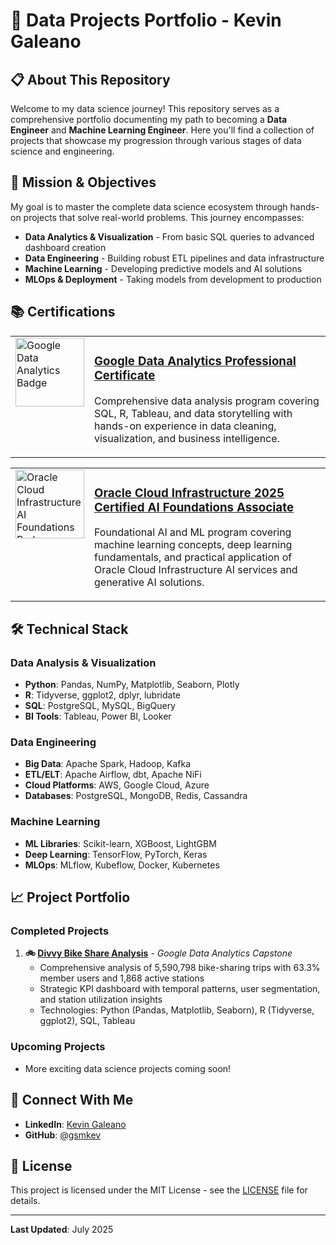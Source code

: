 # 🚀 Data Projects Portfolio - Kevin Galeano

## 📋 About This Repository

Welcome to my data science journey! This repository serves as a comprehensive portfolio documenting my path to becoming a **Data Engineer** and **Machine Learning Engineer**. Here you'll find a collection of projects that showcase my progression through various stages of data science and engineering.

## 🎯 Mission & Objectives

My goal is to master the complete data science ecosystem through hands-on projects that solve real-world problems. This journey encompasses:

- **Data Analytics & Visualization** - From basic SQL queries to advanced dashboard creation
- **Data Engineering** - Building robust ETL pipelines and data infrastructure
- **Machine Learning** - Developing predictive models and AI solutions
- **MLOps & Deployment** - Taking models from development to production

## 📚 Certifications

<table>
<tr>
<td width="110" valign="top">
<img src="https://images.credly.com/size/110x110/images/88c25fa4-9007-42cc-b9c5-16441a878507/GCC_badge_DA_1000x1000.png" alt="Google Data Analytics Badge" width="110">
</td>
<td valign="top">

### [Google Data Analytics Professional Certificate](https://www.credly.com/badges/e990b2d1-21a3-4a94-af5f-c01371665336)

Comprehensive data analysis program covering SQL, R, Tableau, and data storytelling with hands-on experience in data cleaning, visualization, and business intelligence.

</td>
</tr>
</table>

<table>
<tr>
<td width="110" valign="top">
<img src="https://images.credly.com/images/0ede469c-4ad8-47cd-bdad-352e50fae200/OCI25AICFAV1_cached_image_20250727-31-cu4t9g.png" alt="Oracle Cloud Infrastructure AI Foundations Badge" width="110">
</td>
<td valign="top">

### [Oracle Cloud Infrastructure 2025 Certified AI Foundations Associate](https://catalog-education.oracle.com/pls/certview/sharebadge?id=5436CD92C128D7B6875428E52479FDFDC2F5E93FA24391DBA048DC52C2CF8464)

Foundational AI and ML program covering machine learning concepts, deep learning fundamentals, and practical application of Oracle Cloud Infrastructure AI services and generative AI solutions.

</td>
</tr>
</table>

## 🛠️ Technical Stack

### Data Analysis & Visualization

- **Python**: Pandas, NumPy, Matplotlib, Seaborn, Plotly
- **R**: Tidyverse, ggplot2, dplyr, lubridate
- **SQL**: PostgreSQL, MySQL, BigQuery
- **BI Tools**: Tableau, Power BI, Looker

### Data Engineering

- **Big Data**: Apache Spark, Hadoop, Kafka
- **ETL/ELT**: Apache Airflow, dbt, Apache NiFi
- **Cloud Platforms**: AWS, Google Cloud, Azure
- **Databases**: PostgreSQL, MongoDB, Redis, Cassandra

### Machine Learning

- **ML Libraries**: Scikit-learn, XGBoost, LightGBM
- **Deep Learning**: TensorFlow, PyTorch, Keras
- **MLOps**: MLflow, Kubeflow, Docker, Kubernetes

## 📈 Project Portfolio

### Completed Projects

1. **🚲 [Divvy Bike Share Analysis](https://github.com/gsmkev/data-projects/tree/google-data-analytics)** - _Google Data Analytics Capstone_
   - Comprehensive analysis of 5,590,798 bike-sharing trips with 63.3% member users and 1,868 active stations
   - Strategic KPI dashboard with temporal patterns, user segmentation, and station utilization insights
   - Technologies: Python (Pandas, Matplotlib, Seaborn), R (Tidyverse, ggplot2), SQL, Tableau

### Upcoming Projects

- More exciting data science projects coming soon!

## 🤝 Connect With Me

- **LinkedIn**: [Kevin Galeano](https://linkedin.com/in/gsmkev)
- **GitHub**: [@gsmkev](https://github.com/gsmkev)
  
## 📝 License

This project is licensed under the MIT License - see the [LICENSE](LICENSE) file for details.

---

**Last Updated**: July 2025
